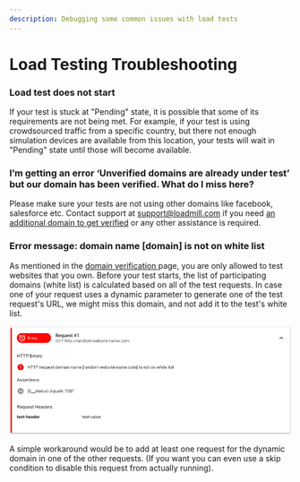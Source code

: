 ```yaml
---
description: Debugging some common issues with load tests
---
```


# Load Testing Troubleshooting

### Load test does not start

If your test is stuck at "Pending" state, it is possible that some of its requirements are not being met. For example, if your test is using crowdsourced traffic from a specific country, but there not enough simulation devices are available from this location, your tests will wait in "Pending" state until those will become available.

### **I’m getting an error ‘Unverified domains are already under test’ but our domain has been verified. What do I miss here?**

Please make sure your tests are not using other domains like facebook, salesforce etc. Contact support at [support@loadmill.com](mailto:support@loadmill.com) if you need [an additional domain to get verified](https://docs.loadmill.com/load-testing/setup/domain-verification) or any other assistance is required.

### **Error message: domain name \[domain] is not on white list**

As mentioned in the [domain verification ](domain-verification.md)page, you are only allowed to test websites that you own. Before your test starts, the list of participating domains (white list) is calculated based on all of the test requests. In case one of your request uses a dynamic parameter to generate one of the test request's URL, we might miss this domain, and not add it to the test's white list.

![HTTP request domain name \[random-website-name.com\] is not on white list](<../.gitbook/assets/image (17) (1).png>)

A simple workaround would be to add at least one request for the dynamic domain in one of the other requests. (If you want you can even use a skip condition to disable this request from actually running).
